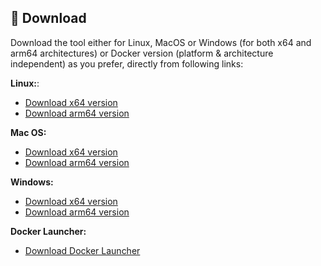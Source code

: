## 💾 Download
Download the tool either for Linux, MacOS or Windows (for both x64 and arm64 architectures) or Docker version (platform & architecture independent) as you prefer, directly from following links:

**Linux:**:  
  - [Download x64 version](https://github.com/jaimetur/PhotoMigrator/releases/download/v3.4.3/PhotoMigrator_v3.4.3_linux_x64.zip)  
  - [Download arm64 version](https://github.com/jaimetur/PhotoMigrator/releases/download/v3.4.3/PhotoMigrator_v3.4.3_linux_arm64.zip)  

**Mac OS:**
  - [Download x64 version](https://github.com/jaimetur/PhotoMigrator/releases/download/v3.4.3/PhotoMigrator_v3.4.3_macos_x64.zip)  
  - [Download arm64 version](https://github.com/jaimetur/PhotoMigrator/releases/download/v3.4.3/PhotoMigrator_v3.4.3_macos_arm64.zip)  

**Windows:**  
  - [Download x64 version](https://github.com/jaimetur/PhotoMigrator/releases/download/v3.4.3/PhotoMigrator_v3.4.3_windows_x64.zip)  
  - [Download arm64 version](https://github.com/jaimetur/PhotoMigrator/releases/download/v3.4.3/PhotoMigrator_v3.4.3_windows_arm64.zip)  

**Docker Launcher:**  
  - [Download Docker Launcher](https://github.com/jaimetur/PhotoMigrator/releases/download/v3.4.3/PhotoMigrator_v3.4.3_docker.zip)  

